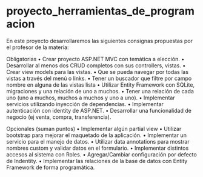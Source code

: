 # proyecto_herramientas_de_programacion

En este proyecto desarrollaremos las siguientes consignas propuestas por el profesor de la materia:

Obligatorias
•	Crear proyecto ASP.NET MVC con temática a elección.
•	Desarrollar al menos dos CRUD completos con sus controllers, vistas.
•	Crear view models para las vistas.
•	Que se pueda navegar por todas las vistas a través del menú o links.
•	Tener un buscador que filtre por campo nombre en alguna de las vistas lista
•	Utilizar Entity Framework con SQLite, migraciones y una relación de uno a muchos.
•	Tener una relación de cada uno (uno a muchos, muchos a muchos y uno a uno).
•	Implementar servicios utilizando inyección de dependencias.
•	Implementar autenticación con identity de ASP.NET.
•	Desarrollar una funcionalidad de negocio (ej venta, compra, transferencia).


Opcionales (suman puntos)
•	Implementar algún partial view
•	Utilizar bootstrap para mejorar el maquetado de la aplicación.
•	Implementar un servicio para el manejo de datos.
•	Utilizar data annotations para mostrar nombres custom y validar datos en el formulario.
•	Implementar distintos accesos al sistema con Roles.
•	Agregar/Cambiar configuración por defecto de Indentity.
•	Implementar las relaciones de la base de datos con Entity Framework de forma programática.
